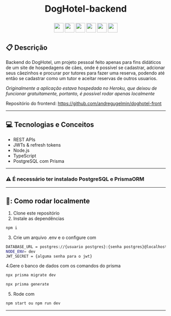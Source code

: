 # <p align = "center"> DogHotel-backend </p>


<div align="center">
  <img src="https://img.shields.io/badge/PostgreSQL-316192?style=for-the-badge&logo=postgresql&logoColor=white" height="30px"/>
  <img src="https://img.shields.io/badge/TypeScript-007ACC?style=for-the-badge&logo=typescript&logoColor=white" height="30px"/>
  <img src="https://img.shields.io/badge/Prisma-3982CE?style=for-the-badge&logo=Prisma&logoColor=white" height="30px"/>
  <img src="https://img.shields.io/badge/Node.js-43853D?style=for-the-badge&logo=node.js&logoColor=white" height="30px"/>  
  <img src="https://img.shields.io/badge/Express.js-404D59?style=for-the-badge&logo=express.js&logoColor=white" height="30px"/>
  <img src="https://img.shields.io/badge/JWT-323330?style=for-the-badge&logo=json-web-tokens&logoColor=pink" height="30px"/>
</div>


##  :clipboard: Descrição

Backend do DogHotel, um projeto pessoal feito apenas para fins didáticos de um site de hospedagens de cães, onde é possível se cadastrar, adcionar seus cãezinhos e procurar por tutores para fazer uma reserva, podendo até então se cadastrar como um tutor e aceitar reservas de outros usuarios.

*Originalmente a aplicação estava hospedada no Heroku, que deixou de funcionar gratuitamente, portanto, é possível rodar apenas localmente*

Repositório do frontend: https://github.com/andregugelmin/doghotel-front
***

## :computer: Tecnologias e Conceitos

- REST APIs
- JWTs & refresh tokens
- Node.js
- TypeScript
- PostgreSQL com Prisma

***

### :warning: É necessário ter instalado PostgreSQL e PrismaORM


***

## 🚧: Como rodar localmente

1. Clone este repositório
2. Instale as dependências
```bash
npm i
```
3. Crie um arquivo .env e o configure com
```bash
DATABASE_URL = postgres://{usuario postgres}:{senha postgres}@localhost:{porta}/{nome banco de dados}
NODE_ENV= dev
JWT_SECRET = {alguma senha para o jwt}
```
4.Gere o banco de dados com os comandos do prisma
```bash
npx prisma migrate dev

npx prisma generate
```
5. Rode com
```bash
npm start ou npm run dev 
```

***

